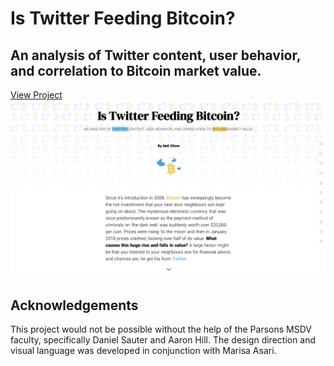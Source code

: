# Is Twitter Feeding Bitcoin?
## An analysis of Twitter content, user behavior, and correlation to Bitcoin market value.
[View Project](http://neiloliver.co/influence)
![](./preview.png)

## Acknowledgements
This project would not be possible without the help of the  Parsons MSDV faculty, specifically Daniel Sauter and Aaron Hill.
The design direction and visual language was developed in conjunction with Marisa Asari.
